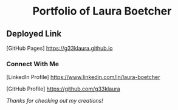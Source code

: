 <h1 align="center">Portfolio of Laura Boetcher</h1>

## Deployed Link

[GitHub Pages] <https://g33klaura.github.io>

<!-- In order of recently updated

### ClickyTime

* Repo <>
* Deployed <>

### word-gen3000 (in progress)

### GiphyGrabber

* Repo <https://github.com/g33klaura/GiphyGrabber>
* Deployed <https://g33klaura.github.io/GiphyGrabber/> -->

### Connect With Me

[LinkedIn Profile] <https://www.linkedin.com/in/laura-boetcher>

[GitHub Profile] <https://github.com/g33klaura>

*Thanks for checking out my creations!*